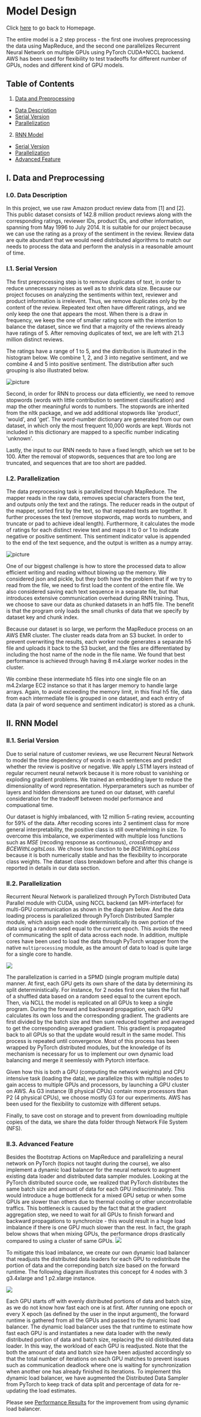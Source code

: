 # Model Design

Click <a href="http://sophieyanzhao.github.io">here</a> to go back to Homepage.

The entire model is a 2 step process - the first one involves preprocessing the data using MapReduce, and the second one parallelizes Recurrent Neural Network on multiple GPUs using PyTorch CUDA+NCCL backend. AWS has been used for flexibility to test tradeoffs for different number of GPUs, nodes and different kind of GPU models. 


## Table of Contents

1. [Data and Preprocessing](#i-data-and-preprocessing)
  * [Data Description](#i0-data-description)
  * [Serial Version](#i1-serial-version)
  * [Parallelization](#i2-parallelization)
2. [RNN Model](#ii-rnn-model)
  * [Serial Version](#ii1-serial-version)
  * [Parallelization](#ii2-parallelization)
  * [Advanced Feature](#ii3-advanced-feature)

## I. Data and Preprocessing

### I.0. Data Description

In this project, we use raw Amazon product review data from [1] and [2]. This public dataset consists of 142.8 million product reviews along with the corresponding ratings, reviewer IDs, product IDs, and other information, spanning from May 1996 to July 2014. It is suitable for our project because we can use the rating as a proxy of the sentiment in the review. Review data are quite abundant that we would need distributed algorithms to match our needs to process the data and perform the analysis in a reasonable amount of time.

### I.1. Serial Version

The first preprocessing step is to remove duplicates of text, in order to reduce unnecessary noises as well as to shrink data size. Because our project focuses on analyzing the sentiments within text, reviewer and product information is irrelevent. Thus, we remove duplicates only by the content of the review. Repeated text often have different ratings, and we only keep the one that appears the most. When there is a draw in frequency, we keep the one of smaller rating score with the intention to balance the dataset, since we find that a majority of the reviews already have ratings of 5. After removing duplicates of text, we are left with 21.3 million distinct reviews.

The ratings have a range of 1 to 5, and the distribution is illustrated in the histogram below. We combine 1, 2, and 3 into negative sentiment, and we combine 4 and 5 into positive sentiment. The distribution after such grouping is also illustrated below.

![picture](rating_dist.png)

Second, in order for RNN to process our data efficiently, we need to remove stopwords (words with little contribution to sentiment classification) and map the other meaningful words to numbers. The stopwords are inherited from the nltk package, and we add additional stopwords like 'product', 'would', and 'get'. The word-number dictionary are generated from our own dataset, in which only the most frequent 10,000 words are kept. Words not included in this dictionary are mapped to a specific number indicating 'unknown'.

Lastly, the input to our RNN needs to have a fixed length, which we set to be 100. After the removal of stopwords, sequences that are too long are truncated, and sequences that are too short are padded. 

### I.2. Parallelization

The data preprocessing task is parallelized through MapReduce. The mapper reads in the raw data, removes special characters from the text, and outputs only the text and the ratings. The reducer reads in the output of the mapper, sorted first by the text, so that repeated texts are together. It further processes the text (remove stopwords, map words to numbers, and truncate or pad to achieve ideal length). Furthermore, it calculates the mode of ratings for each distinct review text and maps it to 0 or 1 to indicate negative or positive sentiment. This sentiment indicator value is appended to the end of the text sequence, and the output is written as a numpy array.

![picture](MapReduce_Illustration.png)

One of our biggest challenge is how to store the processed data to allow efficient writing and reading without blowing up the memory. We considered json and pickle, but they both have the problem that if we try to read from the file, we need to first load the content of the entire file. We also considered saving each text sequence in a separate file, but that introduces extensive communication overhead during RNN training. Thus, we choose to save our data as chunked datasets in an hdf5 file. The benefit is that the program only loads the small chunks of data that we specify by dataset key and chunk index. 

Because our dataset is so large, we perform the MapReduce process on an AWS EMR cluster. The cluster reads data from an S3 bucket. In order to prevent overwriting the results, each worker node generates a separate h5 file and uploads it back to the S3 bucket, and the files are differentiated by including the host name of the node in the file name. We found that best performance is achieved through having 8 m4.xlarge worker nodes in the cluster. 

We combine these intermediate h5 files into one single file on an m4.2xlarge EC2 instance so that it has larger memory to handle large arrays. Again, to avoid exceeding the memory limit, in this final h5 file, data from each intermediate file is grouped in one dataset, and each entry of data (a pair of word sequence and sentiment indicator) is stored as a chunk.

## II. RNN Model

### II.1. Serial Version

Due to serial nature of customer reviews, we use Recurrent Neural Network to model the time dependency of words in each sentences and predict whether the review is positive or negative. We apply LSTM layers instead of regular recurrent neural network because it is more robust to vanishing or exploding gradient problems. We trained an embedding layer to reduce the dimensionality of word representation. Hyperparameters such as number of layers and hidden dimensions are tuned on our dataset, with careful consideration for the tradeoff between model performance and compuational time. 

Our dataset is highly imbalanced, with 12 million 5-rating review, accounting for 59% of the data. After recoding scores into 2 sentiment class for more general interpretability, the positive class is still overwhelming in size. To overcome this imbalance, we experimented with multiple loss functions such as *MSE* (recoding response as continuous), *crossEntropy* and *BCEWithLogitsLoss*. We chose loss function to be *BCEWithLogitsLoss* because it is both numerically stable and has the flexibility to incorporate class weights. The dataset class breakdown before and after this change is reported in details in our data section.

### II.2. Parallelization

Recurrent Neural Network is parallelized through PyTorch Distributed Data Parallel module with CUDA, using NCCL backend (an MPI-interface) for multi-GPU communication as shown in the diagram below. And the data loading process is parallelized through PyTorch Distributed Sampler module, which assign each node deterministically its own portion of the data using a random seed equal to the current epoch. This avoids the need of communicating the split of data across each node. In addition, multiple cores have been used to load the data through PyTorch wrapper from the native `multiprocessing` module, as the amount of data to load is quite large for a single core to handle.

![](Pytorch_flow.png)

The parallelization is carried in a SPMD (single program multiple data) manner. At first, each GPU gets its own share of the data by determining its split deterministically. For instance, for 2 nodes first one takes the fist half of a shuffled data based on a random seed equal to the current epoch. Then, via NCLL the model is replicated on all GPUs to keep a single program. During the forward and backward propagation, each GPU calculates its own loss and the corresponding gradient. The gradients are first divided by the batch size and then sum reduced together and averaged to get the corresponding averaged gradient. This gradient is propagated back to all GPUs so that the update would result in the same model. This process is repeated until convergence. Most of this process has been wrapped by PyTorch distributed modules, but the knowledge of its mechanism is necessary for us to implement our own dynamic load balancing and merge it seemlessly with Pytorch interface.

Given how this is both a GPU (computing the network weights) and CPU intensive task (loading the data), we parallelize this with multiple nodes to gain access to multiple GPUs and processors, by launching a GPU cluster on AWS. As G3 instance (8 physical CPUs) contain more processors than P2 (4 physical CPUs), we choose mostly G3 for our experiments. AWS has been used for the flexibility to customize with different setups. 

Finally, to save cost on storage and to prevent from downloading multiple copies of the data, we share the data folder through Network File System (NFS).

### II.3. Advanced Feature

Besides the Bootstrap Actions on MapReduce and parallelizing a neural network on PyTorch (topics not taught during the course), we also implement a dynamic load balancer for the neural network to augment existing data loader and distributed data sampler modules. Looking at the PyTorch distributed source code, we realized that PyTorch distributes the same batch size and amount of data for each GPU indiscriminately. This would introduce a huge bottleneck for a mixed GPU setup or when some GPUs are slower than others due to thermal cooling or other uncontrollable traffics. This bottleneck is caused by the fact that at the gradient aggregation step, we need to wait for all GPUs to finish forward and backward propagations to synchronize - this would result in a huge load imbalance if there is one GPU much slower than the rest. In fact, the graph below shows that when mixing GPUs, the performance drops drastically compared to using a cluster of same GPUs.
![](dynamic.png)

To mitigate this load imbalance, we create our own dynamic load balancer that readjusts the distributed data loaders for each GPU to redistribute the portion of data and the correponding batch size based on the forward runtime. The following diagram illustrates this concept for 4 nodes with 3 g3.4xlarge and 1 p2.xlarge instance.

![](dynamic_load_balancer.png)

Each GPU starts off with evenly distributed portions of data and batch size, as we do not know how fast each one is at first. After running one epoch or every X epoch (as defined by the user in the input argument), the forward runtime is gathered from all the GPUs and passed to the dynamic load balancer. The dynamic load balancer uses the that runtime to estimate how fast each GPU is and instantiates a new data loader with the newly distributed portion of data and batch size, replacing the old distributed data loader. In this way, the workload of each GPU is readjusted. Note that the both the amount of data and batch size have been adjusted accordingly so that the total number of iterations on each GPU matches to prevent issues such as communication deadlock where one is waiting for synchronization when another one has already finished its iterations. To implement this dynamic load balancer, we have augmented the Distributed Data Sampler from PyTorch to keep track of data split and percentage of data for re-updating the load estimates. 

Please see [Performance Results](https://sophieyanzhao.github.io/performance) for the improvement from using dynamic load balancer. 
